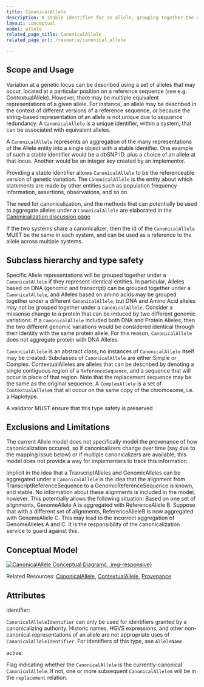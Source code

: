 ```yaml
---
title: CanonicalAllele
description: A stable identifier for an allele, grouping together the different ways that the allele might be described across different versions of different ReferenceSequences.
layout: conceptual
model: allele
related_page_title: CanonicalAllele
related_page_url: /resource/canonical_allele

---
```


Scope and Usage
---------------

Variation at a genetic locus can be described using a set of alleles that may occur, located at a particular position on a reference sequence (see e.g. ContextualAllele).  However, there may be multiple equivalent representations of a given allele. For instance, an allele may be described in the context of different versions of a reference sequence, or because the string-based representation of an allele is not unique due to sequence redundancy. A `CanonicalAllele` is a unique identifier, within a system, that can be associated with equivalent alleles.

A `CanonicalAllele` represents an aggregation of the many representations of the Allele entity into a single object with a stable identifier.  One example of such a stable identifier would be a dbSNP ID, plus a choice of an allele at that locus.  Another would be an integer key created by an implementor.

Providing a stable identifier allows `CanonicalAllele` to be the referenceable version of genetic variation.    The `CanonicalAllele` is the entity about which statements are made by other entities such as population frequency information, assertions, observations, and so on.

The need for canonicalization, and the methods that can potentially be used to aggregate alleles under a `CanonicalAllele` are elaborated in the [Canonicalization discussion page](/discussion/canonicalization.html)

If the two systems share a canonicalizer, then the id of the `CanonicalAllele` MUST be the same in each system, and can be used as a reference to the allele across multiple systems.

## Subclass hierarchy and type safety

Specific Allele representations will be grouped together under a `CanonicalAllele` if they represent identical entities.  In particular, Alleles based on DNA (genomic and transcript) can be grouped together under a `CanonicalAllele`, and Alleles based on amino acids may be grouped together under a different `CanonicalAllele`, but DNA and Amino Acid alleles may not be grouped together under a `CanonicalAllele`.  Consider a missense change to a protein that can be induced by two different genomic variations.  If a `CanonicalAllele` included both DNA and Protein Alleles, then the two different genomic variations would be considered identical through their identity with the same protein allele.  For this reason, `CanonicalAllele` does not aggregate protein with DNA Alleles.

`CanoncialAllele` is an abstract class; no instances of `CanonicalAllele` itself may be created.  Subclasses of `CanonicalAllele` are either Simple or Complex.  ContextualAlleles are alleles that can be described by denoting a single contiguous region of a `ReferenceSequence`, and a sequence that will occur in place of that region.  Note that the replacement sequence may be the same as the original sequence.  A `ComplexAllele` is a set of `ContextualAllele`s that all occur on the same copy of the chromosome, i.e. a Haplotype.

A validator MUST ensure that this type safety is preserved

Exclusions and Limitations
--------------------------

The current Allele model does not specifically model the provenance of how canonicalization occured, so if canonicalizers change over time (say due to the mapping issue below) or if multiple canonicalizers are available, this model does not provide a way for implementers to track this information.

Implicit in the idea that a TranscriptAlleles and GenomicAlleles can be aggregated under a `CanonicalAllele` is the idea that the alignment from TranscriptReferenceSequence to a GenomicReferenceSequence is known, and stable.   No information about these alignments is included in the model, however.   This potentially allows the following situation:  Based on one set of alignments, GenomeAllele A is aggregated with ReferenceAllele B.  Suppose that with a different set of alignments, ReferenceAlleleB is now aggregated with GenomeAllele C.  This may lead to the incorrect aggregation of GenomeAlleles A and C.  It is the responsibility of the canonicalization service to guard against this.

Conceptual Model
----------------

[![CanonicalAllele Conceptual Diagram](http://datamodel.clinicalgenome.org/clingen-static-resources/images/CanonicalAlleleConceptual.svg){: .img-responsive}](http://datamodel.clinicalgenome.org/clingen-static-resources/images/`CanonicalAllele`Conceptual.svg)

Related Resources: [CanonicalAllele](/resource/canonical_allele/index.html), [ContextualAllele](/resource/contextual_allele/index.html), [Provenance](/resource/provenance/index.html)

Attributes
----------

identifier:

`CanonicalAlleleIdentifier` can only be used for identifiers granted by a canonicalizing authority.  Historic names, HGVS expressions, and other non-canonical representations of an allele are not appropriate uses of `CanonicalAlleleIdentifier`.  For identifiers of this type, see `AlleleName`.

active:

Flag indicating whether the `CanonicalAllele` is the currently-canonical `CanonicalAllele`. If not, one or more subsequent `CanonicalAllele`s will be in the `replacement` relation.
